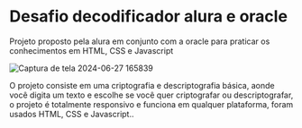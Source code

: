 # Desafio decodificador alura e oracle 
Projeto proposto pela alura em conjunto com a oracle para praticar os conhecimentos em HTML, CSS e Javascript

![Captura de tela 2024-06-27 165839](https://github.com/viniciusbbastos/Projeto-decodificador-alura---HTML-CSS-e-Javascript/assets/106217765/3e58c0fe-2518-469c-ab51-3588886086a1)

O projeto consiste em uma criptografia e descriptografia básica, aonde você digita um texto e escolhe se você quer criptografar ou descriptografar, o projeto é totalmente responsivo e funciona em qualquer plataforma, foram usados HTML, CSS e Javascript..

